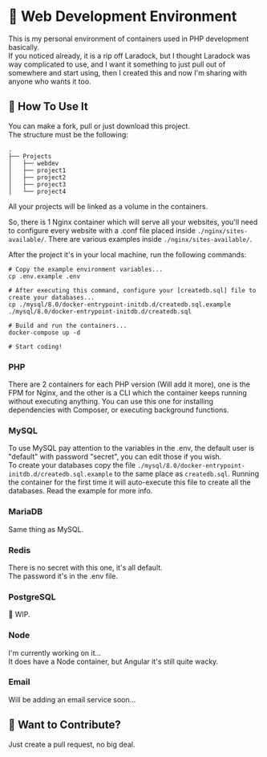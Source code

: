 # 🌳 Web Development Environment
This is my personal environment of containers used in PHP development basically.  
If you noticed already, it is a rip off Laradock, but I thought Laradock was way complicated to use, and I want it something to just pull out of somewhere and start using, then I created this and now I'm sharing with anyone who wants it too.  

## 🧰 How To Use It  
You can make a fork, pull or just download this project.  
The structure must be the following:
```
.
├── Projects
│   ├── webdev
│   ├── project1
│   ├── project2
│   ├── project3
│   └── project4
```

All your projects will be linked as a volume in the containers.  

So, there is 1 Nginx container which will serve all your websites, you'll need to configure every website with a .conf file placed inside `./nginx/sites-available/`. There are various examples inside `./nginx/sites-available/`.  

After the project it's in your local machine, run the following commands:  
```
# Copy the example environment variables...
cp .env.example .env

# After executing this command, configure your [createdb.sql] file to create your databases...
cp ./mysql/8.0/docker-entrypoint-initdb.d/createdb.sql.example ./mysql/8.0/docker-entrypoint-initdb.d/createdb.sql

# Build and run the containers...
docker-compose up -d

# Start coding!
```

### PHP  
There are 2 containers for each PHP version (Will add it more), one is the FPM for Nginx, and the other is a CLI which the container keeps running without executing anything. You can use this one for installing dependencies with Composer, or executing background functions.  

### MySQL  
To use MySQL pay attention to the variables in the .env, the default user is "default" with password "secret", you can edit those if you wish.  
To create your databases copy the file `./mysql/8.0/docker-entrypoint-initdb.d/createdb.sql.example` to the same place as `createdb.sql`. Running the container for the first time it will auto-execute this file to create all the databases. Read the example for more info.  

### MariaDB
Same thing as MySQL.

### Redis  
There is no secret with this one, it's all default.  
The password it's in the .env file.  

### PostgreSQL
🚧 WIP.

### Node  
I'm currently working on it...  
It does have a Node container, but Angular it's still quite wacky.  

### Email  
Will be adding an email service soon...

## 🤝 Want to Contribute?  
Just create a pull request, no big deal.  
